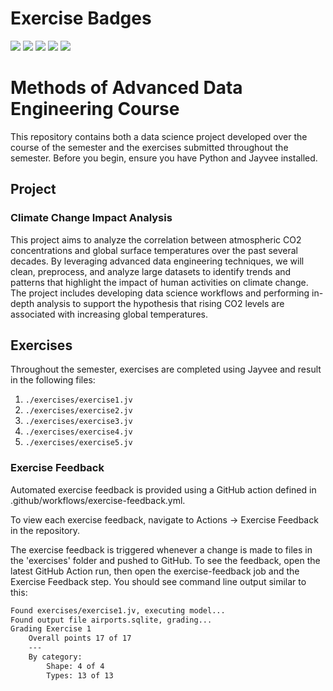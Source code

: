 # Exercise Badges

![](https://byob.yarr.is/kimiasedighi/made-template/score_ex1) ![](https://byob.yarr.is/kimiasedighi/made-template/score_ex2) ![](https://byob.yarr.is/kimiasedighi/made-template/score_ex3) ![](https://byob.yarr.is/kimiasedighi/made-template/score_ex4) ![](https://byob.yarr.is/kimiasedighi/made-template/score_ex5)

# Methods of Advanced Data Engineering Course
This repository contains both a data science project developed over the course of the semester and the exercises submitted throughout the semester. Before you begin, ensure you have Python and Jayvee installed.

## Project
### Climate Change Impact Analysis
This project aims to analyze the correlation between atmospheric CO2 concentrations and global surface temperatures over the past several decades. By leveraging advanced data engineering techniques, we will clean, preprocess, and analyze large datasets to identify trends and patterns that highlight the impact of human activities on climate change. The project includes developing data science workflows and performing in-depth analysis to support the hypothesis that rising CO2 levels are associated with increasing global temperatures.

## Exercises
Throughout the semester, exercises are completed using Jayvee and result in the following files:

1. `./exercises/exercise1.jv`
2. `./exercises/exercise2.jv`
3. `./exercises/exercise3.jv`
4. `./exercises/exercise4.jv`
5. `./exercises/exercise5.jv`

### Exercise Feedback
Automated exercise feedback is provided using a GitHub action defined in .github/workflows/exercise-feedback.yml.

To view each exercise feedback, navigate to Actions -> Exercise Feedback in the repository.

The exercise feedback is triggered whenever a change is made to files in the 'exercises' folder and pushed to GitHub. To see the feedback, open the latest GitHub Action run, then open the exercise-feedback job and the Exercise Feedback step. You should see command line output similar to this:

```sh
Found exercises/exercise1.jv, executing model...
Found output file airports.sqlite, grading...
Grading Exercise 1
	Overall points 17 of 17
	---
	By category:
		Shape: 4 of 4
		Types: 13 of 13
```
